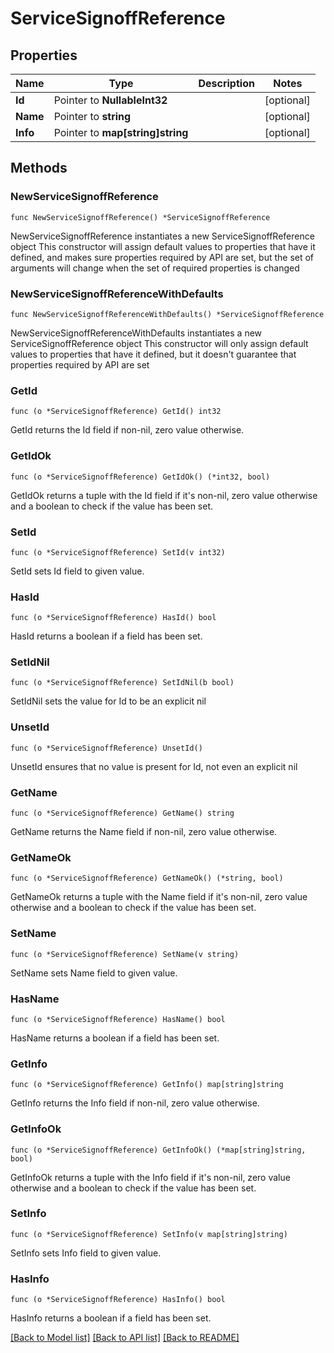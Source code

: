 # ServiceSignoffReference

## Properties

Name | Type | Description | Notes
------------ | ------------- | ------------- | -------------
**Id** | Pointer to **NullableInt32** |  | [optional] 
**Name** | Pointer to **string** |  | [optional] 
**Info** | Pointer to **map[string]string** |  | [optional] 

## Methods

### NewServiceSignoffReference

`func NewServiceSignoffReference() *ServiceSignoffReference`

NewServiceSignoffReference instantiates a new ServiceSignoffReference object
This constructor will assign default values to properties that have it defined,
and makes sure properties required by API are set, but the set of arguments
will change when the set of required properties is changed

### NewServiceSignoffReferenceWithDefaults

`func NewServiceSignoffReferenceWithDefaults() *ServiceSignoffReference`

NewServiceSignoffReferenceWithDefaults instantiates a new ServiceSignoffReference object
This constructor will only assign default values to properties that have it defined,
but it doesn't guarantee that properties required by API are set

### GetId

`func (o *ServiceSignoffReference) GetId() int32`

GetId returns the Id field if non-nil, zero value otherwise.

### GetIdOk

`func (o *ServiceSignoffReference) GetIdOk() (*int32, bool)`

GetIdOk returns a tuple with the Id field if it's non-nil, zero value otherwise
and a boolean to check if the value has been set.

### SetId

`func (o *ServiceSignoffReference) SetId(v int32)`

SetId sets Id field to given value.

### HasId

`func (o *ServiceSignoffReference) HasId() bool`

HasId returns a boolean if a field has been set.

### SetIdNil

`func (o *ServiceSignoffReference) SetIdNil(b bool)`

 SetIdNil sets the value for Id to be an explicit nil

### UnsetId
`func (o *ServiceSignoffReference) UnsetId()`

UnsetId ensures that no value is present for Id, not even an explicit nil
### GetName

`func (o *ServiceSignoffReference) GetName() string`

GetName returns the Name field if non-nil, zero value otherwise.

### GetNameOk

`func (o *ServiceSignoffReference) GetNameOk() (*string, bool)`

GetNameOk returns a tuple with the Name field if it's non-nil, zero value otherwise
and a boolean to check if the value has been set.

### SetName

`func (o *ServiceSignoffReference) SetName(v string)`

SetName sets Name field to given value.

### HasName

`func (o *ServiceSignoffReference) HasName() bool`

HasName returns a boolean if a field has been set.

### GetInfo

`func (o *ServiceSignoffReference) GetInfo() map[string]string`

GetInfo returns the Info field if non-nil, zero value otherwise.

### GetInfoOk

`func (o *ServiceSignoffReference) GetInfoOk() (*map[string]string, bool)`

GetInfoOk returns a tuple with the Info field if it's non-nil, zero value otherwise
and a boolean to check if the value has been set.

### SetInfo

`func (o *ServiceSignoffReference) SetInfo(v map[string]string)`

SetInfo sets Info field to given value.

### HasInfo

`func (o *ServiceSignoffReference) HasInfo() bool`

HasInfo returns a boolean if a field has been set.


[[Back to Model list]](../README.md#documentation-for-models) [[Back to API list]](../README.md#documentation-for-api-endpoints) [[Back to README]](../README.md)


